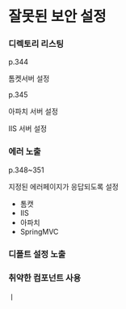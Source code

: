# 잘못된 보안 설정





### 디렉토리 리스팅

p.344

톰켓서버 설정

p.345

아파치 서버 설정

IIS 서버 설정



### 에러 노출

p.348~351

지정된 에러페이지가 응답되도록 설정

- 톰캣
- IIS
- 아파치
- SpringMVC



### 디폴트 설정 노출



### 취약한 컴포넌트 사용



ㅣ

